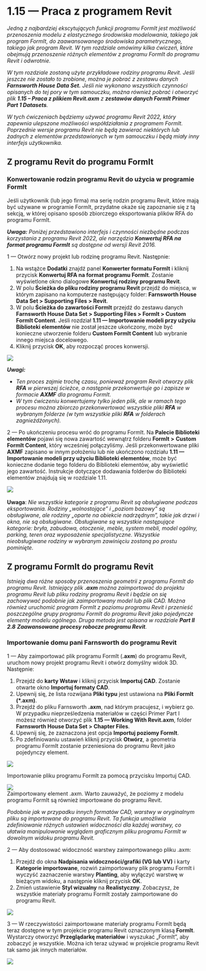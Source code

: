 # 1.15 — Praca z programem Revit

_Jedną z najbardziej ekscytujących funkcji programu FormIt jest możliwość przenoszenia modelu z elastycznego środowiska modelowania, takiego jak program FormIt, do zaawansowanego środowiska parametrycznego, takiego jak program Revit. W tym rozdziale omówimy kilka ćwiczeń, które obejmują przenoszenie różnych elementów z programu FormIt do programu Revit i odwrotnie._

_W tym rozdziale zostaną użyte przykładowe rodziny programu Revit. Jeśli jeszcze nie zostało to zrobione, można je pobrać z zestawu danych **Farnsworth House Data Set.** Jeśli nie wykonano wszystkich czynności opisanych do tej pory w tym samouczku, można również pobrać i otworzyć plik **1.15 – Praca z plikiem Revit.axm** z **zestawów danych FormIt Primer Part 1 Datasets**._

_W tych ćwiczeniach będziemy używać programu Revit 2022, który zapewnia ulepszone możliwości współdziałania z programem FormIt. Poprzednie wersje programu Revit nie będą zawierać niektórych lub żadnych z elementów przedstawionych w tym samouczku i będą miały inny interfejs użytkownika._

## Z programu Revit do programu FormIt

### Konwertowanie rodzin programu Revit do użycia w programie FormIt

Jeśli użytkownik (lub jego firma) ma serię rodzin programu Revit, które mają być używane w programie FormIt, przydatne okaże się zapoznanie się z tą sekcją, w której opisano sposób zbiorczego eksportowania plików RFA do programu FormIt.

_**Uwaga:**_ _Poniżej przedstawiono interfejs i czynności niezbędne podczas korzystania z programu Revit 2022, ale narzędzia_ _**Konwertuj RFA na format programu FormIt**_ _są dostępne od wersji Revit 2016._

1 — Otwórz nowy projekt lub rodzinę programu Revit. Następnie:

1. Na wstążce **Dodatki** znajdź panel **Konwerter formatu FormIt** i kliknij przycisk **Konwertuj RFA na format programu FormIt**. Zostanie wyświetlone okno dialogowe **Konwertuj rodziny programu Revit**.
2. W polu **Ścieżka do pliku rodziny programu Revit** przejdź do miejsca, w którym zapisano na komputerze następujący folder: **Farnsworth House Data Set > Supporting Files > Revit**.
3. W polu **Ścieżka do zawartości FormIt** przejdź do zestawu danych **Farnsworth House Data Set > Supporting Files > FormIt > Custom FormIt Content**. Jeśli rozdział **1.11 — Importowanie modeli przy użyciu Biblioteki elementów** nie został jeszcze ukończony, może być konieczne utworzenie folderu **Custom FormIt Content** lub wybranie innego miejsca docelowego.
4. Kliknij przycisk **OK**, aby rozpocząć proces konwersji.

![](<../../.gitbook/assets/0 (23).png>)

_**Uwagi:**_

* _Ten proces zajmie trochę czasu, ponieważ program Revit otworzy plik_ _**RFA**_ _w pierwszej ścieżce, a następnie przekonwertuje go i zapisze w formacie_ _**AXMF**_ _dla programu FormIt._
* _W tym ćwiczeniu konwertujemy tylko jeden plik, ale w ramach tego procesu można zbiorczo przekonwertować wszystkie pliki_ _**RFA**_ _w wybranym folderze (w tym wszystkie pliki_ _**RFA**_ _w folderach zagnieżdżonych)._

2 — Po ukończeniu procesu wróć do programu FormIt. Na **Palecie Biblioteki elementów** pojawi się nowa zawartość wewnątrz folderu **FormIt >** **Custom FormIt Content**, który wcześniej połączyliśmy. Jeśli przekonwertowane pliki **AXMF** zapisano w innym położeniu lub nie ukończono rozdziału **1.11 — Importowanie modeli przy użyciu Biblioteki elementów**, może być konieczne dodanie tego folderu do Biblioteki elementów, aby wyświetlić jego zawartość. Instrukcje dotyczące dodawania folderów do Biblioteki elementów znajdują się w rozdziale 1.11.

![](<../../.gitbook/assets/1 (24).png>)‌

**Uwaga**: _Nie wszystkie kategorie z programu Revit są obsługiwane podczas eksportowania. Rodziny „wolnostojące” i „poziom bazowy” są obsługiwane, ale rodziny „oparte na obiekcie nadrzędnym”, takie jak drzwi i okna, nie są obsługiwane. Obsługiwane są wszystkie następujące kategorie: bryła, zabudowa, otoczenie, meble, system mebli, model ogólny, parking, teren oraz wyposażenie specjalistyczne. Wszystkie nieobsługiwane rodziny w wybranym zawinięciu zostaną po prostu pominięte._

## Z programu FormIt do programu Revit

_Istnieją dwa różne sposoby przenoszenia geometrii z programu FormIt do programu Revit. Istniejący plik_ _**.axm** można zaimportować do projektu programu Revit lub pliku rodziny programu Revit i będzie on się zachowywać podobnie jak zaimportowany model lub plik CAD. Można również uruchomić program FormIt z poziomu programu Revit i przenieść poszczególne grupy programu FormIt do programu Revit jako pojedyncze elementy modelu ogólnego. Druga metoda jest opisana w rozdziale **Part II**_ _**2.8**_ _**Zaawansowane procesy robocze programu Revit**._

### Importowanie domu pani Farnsworth do programu Revit

1 — Aby zaimportować plik programu FormIt (**.axm**) do programu Revit, uruchom nowy projekt programu Revit i otwórz domyślny widok 3D. Następnie:

1. Przejdź do **karty Wstaw** i kliknij przycisk **Importuj CAD**. Zostanie otwarte okno **Importuj formaty CAD**.
2. Upewnij się, że lista rozwijana **Pliki typu** jest ustawiona na **Pliki FormIt (\*.axm)**.
3. Przejdź do pliku Farnsworth **.axm**, nad którym pracujesz, i wybierz go. W przypadku nieprześledzenia materiałów w części Primer Part I możesz również otworzyć plik **1.15 — Working With Revit.axm**, folder **Farnsworth House Data Set > Chapter Files**.
4. Upewnij się, że zaznaczona jest opcja **Importuj poziomy FormIt**.
5. Po zdefiniowaniu ustawień kliknij przycisk **Otwórz**, a geometria programu FormIt zostanie przeniesiona do programu Revit jako pojedynczy element.

![](<../../.gitbook/assets/2 (24) (1).png>)

Importowanie pliku programu FormIt za pomocą przycisku Importuj CAD.

![](<../../.gitbook/assets/3 (21) (1).png>)\
Zaimportowany element .axm. Warto zauważyć, że poziomy z modelu programu FormIt są również importowane do programu Revit.

_Podobnie jak w przypadku innych formatów CAD, warstwy w oryginalnym pliku są importowane do programu Revit. Ta funkcja umożliwia zdefiniowanie różnych ustawień widoczności dla każdej warstwy, co ułatwia manipulowanie wyglądem graficznym pliku programu FormIt w dowolnym widoku programu Revit._

2 — Aby dostosować widoczność warstwy zaimportowanego pliku .axm:

1. Przejdź do okna **Nadpisania widoczności/grafiki (VG lub VV)** i karty **Kategorie importowane**, rozwiń zaimportowany plik programu FormIt i wyczyść zaznaczenie warstwy **Planting**, aby wyłączyć warstwę w bieżącym widoku, a następnie kliknij przycisk **OK**.
2. Zmień ustawienie **Styl wizualny** na **Realistyczny**. Zobaczysz, że wszystkie materiały programu FormIt zostały zaimportowane do programu Revit.

![](<../../.gitbook/assets/4 (20) (1).png>)

3 — W rzeczywistości zaimportowane materiały programu FormIt będą teraz dostępne w tym projekcie programu Revit oznaczonym klasą **FormIt**. Wystarczy otworzyć **Przeglądarkę materiałów** i wyszukać „FormIt”, aby zobaczyć je wszystkie. Można ich teraz używać w projekcie programu Revit tak samo jak innych materiałów.

![](<../../.gitbook/assets/5 (19) (1).png>)

